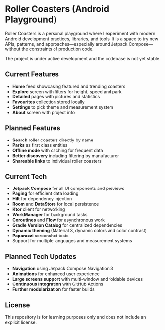 # Roller Coasters (Android Playground)

Roller Coasters is a personal playground where I experiment with modern Android development practices, libraries, and tools. It is a space to try new APIs, patterns, and approaches—especially around Jetpack Compose—without the constraints of production code.

The project is under active development and the codebase is not yet stable.

## Current Features

- **Home** feed showcasing featured and trending coasters
- **Explore** screen with filters for height, speed and park
- **Detailed** pages with pictures and statistics
- **Favourites** collection stored locally
- **Settings** to pick theme and measurement system
- **About** screen with project info
## Planned Features
- **Search** roller coasters directly by name
- **Parks** as first class entities
- **Offline mode** with caching for frequent data
- **Better discovery** including filtering by manufacturer
- **Shareable links** to individual roller coasters

## Current Tech
- **Jetpack Compose** for all UI components and previews
- **Paging** for efficient data loading
- **Hilt** for dependency injection
- **Room** and **DataStore** for local persistence
- **Ktor** client for networking
- **WorkManager** for background tasks
- **Coroutines** and **Flow** for asynchronous work
- **Gradle Version Catalog** for centralized dependencies
- **Dynamic theming** (Material 3, dynamic colors and color contrast)
- **Paparazzi** screenshot tests
- Support for multiple languages and measurement systems

## Planned Tech Updates
- **Navigation** using Jetpack Compose Navigation 3
- **Animations** for enhanced user experience
- **Large screens support** with multi-window and foldable devices
- **Continuous Integration** with GitHub Actions
- **Further modularization** for faster builds

## License

This repository is for learning purposes only and does not include an explicit license.
